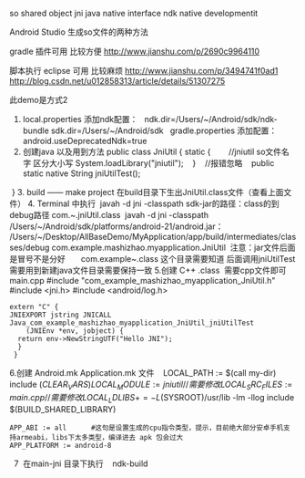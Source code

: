 so shared object jni java native interface ndk native developmentit

Android Studio 生成so文件的两种方法

gradle 插件可用 比较方便 http://www.jianshu.com/p/2690c9964110

脚本执行 eclipse 可用 比较麻烦 
http://www.jianshu.com/p/3494741f0ad1
http://blog.csdn.net/u012858313/article/details/51307275

此demo是方式2

1. local.properties 添加ndk配置：
   ndk.dir=/Users/~/Android/sdk/ndk-bundle
   sdk.dir=/Users/~/Android/sdk
   gradle.properties 添加配置：
   android.useDeprecatedNdk=true
2. 创建java 以及用到方法
  public class JniUtil
  {
    static {
        //jniutil so文件名字 区分大小写
        System.loadLibrary("jniutil");
    }
    //报错忽略
    public static native String jniUtilTest();
       
  }
 3. build —— make project 在build目录下生出JniUtil.class文件（查看上面文件）
 4. Terminal 中执行 
  javah -d jni -classpath sdk-jar的路径：class的到debug路径 com.~.jniUtil.class 
  javah -d jni -classpath /Users/~/Android/sdk/platforms/android-21/android.jar： /Users/~/Desktop/AllBaseDemo/MyApplication/app/build/intermediates/classes/debug com.example.mashizhao.myapplication.JniUtil
  注意：jar文件后面是冒号不是分好
       com.example~.class 这个目录需要知道 后面调用jniUtilTest 需要用到新建java文件目录需要保持一致
 5.创建 C++ .class  需要cpp文件即可 
   main.cpp 
    #include "com_example_mashizhao_myapplication_JniUtil.h"
    #include <jni.h>
    #include <android/log.h>

    extern "C" {
    JNIEXPORT jstring JNICALL Java_com_example_mashizhao_myapplication_JniUtil_jniUtilTest
        (JNIEnv *env, jobject) {
      return env->NewStringUTF("Hello JNI");
      }
     }
     
  6.创建 Android.mk Application.mk 文件
    LOCAL_PATH := $(call my-dir)
    include $(CLEAR_VARS)
    LOCAL_MODULE := jniutil //需要修改
    LOCAL_SRC_FILES := main.cpp //需要修改
    LOCAL_LDLIBS +=-L$(SYSROOT)/usr/lib -lm -llog
    include $(BUILD_SHARED_LIBRARY) 
    
    APP_ABI := all      #这句是设置生成的cpu指令类型，提示，目前绝大部分安卓手机支持armeabi，libs下太多类型，编译进去 apk 包会过大
    APP_PLATFORM := android-8    
   
   7  在main-jni 目录下执行
      ndk-build
    
     
     
     
     
